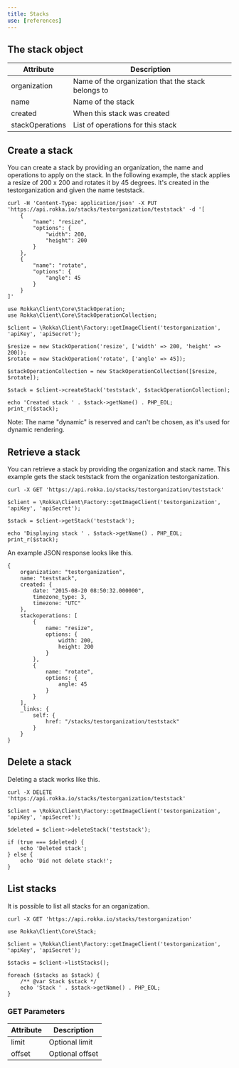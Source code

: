 ```yaml
---
title: Stacks
use: [references]
---
```


## The stack object

| Attribute | Description |
| -------------- | ------------- |
| organization | Name of the organization that the stack belongs to |
| name | Name of the stack |
| created | When this stack was created |
| stackOperations | List of operations for this stack |

## Create a stack

You can create a stack by providing an organization, the name and operations to apply on the stack.
In the following example, the stack applies a resize of 200 x 200 and rotates it by 45 degrees. It's created in the testorganization and given the name teststack.

```language-bash
curl -H 'Content-Type: application/json' -X PUT 'https://api.rokka.io/stacks/testorganization/teststack' -d '[
    {
        "name": "resize",
        "options": {
            "width": 200,
            "height": 200
        }
    },
    {
        "name": "rotate",
        "options": {
            "angle": 45
        }
    }
]'
```

```language-php
use Rokka\Client\Core\StackOperation;
use Rokka\Client\Core\StackOperationCollection;

$client = \Rokka\Client\Factory::getImageClient('testorganization', 'apiKey', 'apiSecret');

$resize = new StackOperation('resize', ['width' => 200, 'height' => 200]);
$rotate = new StackOperation('rotate', ['angle' => 45]);

$stackOperationCollection = new StackOperationCollection([$resize, $rotate]);

$stack = $client->createStack('teststack', $stackOperationCollection);

echo 'Created stack ' . $stack->getName() . PHP_EOL;
print_r($stack);

```

Note: The name "dynamic" is reserved and can't be chosen, as it's used for dynamic rendering.

## Retrieve a stack

You can retrieve a stack by providing the organization and stack name. This example gets the stack teststack from the organization testorganization.

```language-bash
curl -X GET 'https://api.rokka.io/stacks/testorganization/teststack'
```

```language-php
$client = \Rokka\Client\Factory::getImageClient('testorganization', 'apiKey', 'apiSecret');

$stack = $client->getStack('teststack');

echo 'Displaying stack ' . $stack->getName() . PHP_EOL;
print_r($stack);
```

An example JSON response looks like this.

```language-js
{
    organization: "testorganization",
    name: "teststack",
    created: {
        date: "2015-08-20 08:50:32.000000",
        timezone_type: 3,
        timezone: "UTC"
    },
    stackoperations: [
        {
            name: "resize",
            options: {
                width: 200,
                height: 200
            }
        },
        {
            name: "rotate",
            options: {
                angle: 45
            }
        }
    ],
    _links: {
        self: {
            href: "/stacks/testorganization/teststack"
        }
    }
}
```


## Delete a stack

Deleting a stack works like this.

```language-bash
curl -X DELETE 'https://api.rokka.io/stacks/testorganization/teststack'
```

```language-php
$client = \Rokka\Client\Factory::getImageClient('testorganization', 'apiKey', 'apiSecret');

$deleted = $client->deleteStack('teststack');

if (true === $deleted) {
    echo 'Deleted stack';
} else {
    echo 'Did not delete stack!';
}
```

## List stacks

It is possible to list all stacks for an organization.

```language-bash
curl -X GET 'https://api.rokka.io/stacks/testorganization'
```

```language-php
use Rokka\Client\Core\Stack;

$client = \Rokka\Client\Factory::getImageClient('testorganization', 'apiKey', 'apiSecret');

$stacks = $client->listStacks();

foreach ($stacks as $stack) {
    /** @var Stack $stack */
    echo 'Stack ' . $stack->getName() . PHP_EOL;
}
```

### GET Parameters

| Attribute | Description |
| -------------- | ------------- |
| limit | Optional limit |
| offset | Optional offset |
